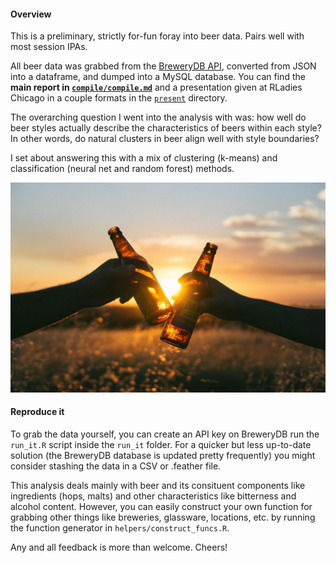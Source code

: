 #### Overview

This is a preliminary, strictly for-fun foray into beer data. Pairs well with most session IPAs.

All beer data was grabbed from the [BreweryDB API](http://www.brewerydb.com/developers), converted from JSON into a dataframe, and dumped into a MySQL database. You can find the **main report in [`compile/compile.md`](https://github.com/aedobbyn/beer-data-science/blob/master/compile/compile.md)** and a presentation given at RLadies Chicago in a couple formats in the [`present`](https://github.com/aedobbyn/beer-data-science/blob/master/present) directory. 

The overarching question I went into the analysis with was: how well do beer styles actually describe the characteristics of beers within each style? In other words, do natural clusters in beer align well with style boundaries?

I set about answering this with a mix of clustering (k-means) and classification (neural net and random forest) methods.

![](./img/cheers.jpg)


#### Reproduce it

To grab the data yourself, you can create an API key on BreweryDB run the `run_it.R` script inside the `run_it` folder. For a quicker but less up-to-date solution (the BreweryDB database is updated pretty frequently) you might consider stashing the data in a CSV or .feather file.

This analysis deals mainly with beer and its consituent components like ingredients (hops, malts) and other characteristics like bitterness and alcohol content. However, you can easily construct your own function for grabbing other things like breweries, glassware, locations, etc. by running the function generator in `helpers/construct_funcs.R`.


Any and all feedback is more than welcome. Cheers!
 
